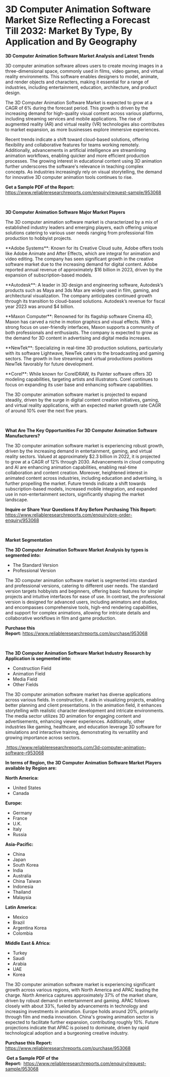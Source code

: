 <p><h1>3D Computer Animation Software Market Size Reflecting a Forecast Till 2032: Market By Type, By Application and By Geography</h1></p><p><strong>3D Computer Animation Software Market Analysis and Latest Trends</strong></p>
<p><p>3D computer animation software allows users to create moving images in a three-dimensional space, commonly used in films, video games, and virtual reality environments. This software enables designers to model, animate, and render objects and characters, making it essential for a range of industries, including entertainment, education, architecture, and product design. </p><p>The 3D Computer Animation Software Market is expected to grow at a CAGR of 6% during the forecast period. This growth is driven by the increasing demand for high-quality visual content across various platforms, including streaming services and mobile applications. The rise of augmented reality (AR) and virtual reality (VR) technologies also contributes to market expansion, as more businesses explore immersive experiences.</p><p>Recent trends indicate a shift toward cloud-based solutions, offering flexibility and collaborative features for teams working remotely. Additionally, advancements in artificial intelligence are streamlining animation workflows, enabling quicker and more efficient production processes. The growing interest in educational content using 3D animation further underscores the software's relevance in teaching complex concepts. As industries increasingly rely on visual storytelling, the demand for innovative 3D computer animation tools continues to rise.</p></p>
<p><strong>Get a Sample PDF of the Report:&nbsp;</strong> <a href="https://www.reliableresearchreports.com/enquiry/request-sample/953068?utm_campaign=11&utm_medium=2&utm_source=Github&utm_content=ia&utm_term=17042025&utm_id=3d-computer-animation-software">https://www.reliableresearchreports.com/enquiry/request-sample/953068</a></p>
<p>&nbsp;</p>
<p><strong>3D Computer Animation Software Major Market Players</strong></p>
<p><p>The 3D computer animation software market is characterized by a mix of established industry leaders and emerging players, each offering unique solutions catering to various user needs ranging from professional film production to hobbyist projects.</p><p>**Adobe Systems**: Known for its Creative Cloud suite, Adobe offers tools like Adobe Animate and After Effects, which are integral for animation and video editing. The company has seen significant growth in the creative software market due to the increasing demand for digital content. Adobe reported annual revenue of approximately $16 billion in 2023, driven by the expansion of subscription-based models.</p><p>**Autodesk**: A leader in 3D design and engineering software, Autodesk’s products such as Maya and 3ds Max are widely used in film, gaming, and architectural visualization. The company anticipates continued growth through its transition to cloud-based solutions. Autodesk’s revenue for fiscal year 2023 was around $4 billion.</p><p>**Maxon Computer**: Renowned for its flagship software Cinema 4D, Maxon has carved a niche in motion graphics and visual effects. With a strong focus on user-friendly interfaces, Maxon supports a community of both professionals and enthusiasts. The company is expected to grow as the demand for 3D content in advertising and digital media increases.</p><p>**NewTek**: Specializing in real-time 3D production solutions, particularly with its software Lightwave, NewTek caters to the broadcasting and gaming sectors. The growth in live streaming and virtual productions positions NewTek favorably for future development.</p><p>**Corel**: While known for CorelDRAW, its Painter software offers 3D modeling capabilities, targeting artists and illustrators. Corel continues to focus on expanding its user base and enhancing software capabilities.</p><p>The 3D computer animation software market is projected to expand steadily, driven by the surge in digital content creation initiatives, gaming, and virtual reality applications, with an expected market growth rate CAGR of around 10% over the next five years.</p></p>
<p>&nbsp;</p>
<p><strong>What Are The Key Opportunities For 3D Computer Animation Software Manufacturers?</strong></p>
<p><p>The 3D computer animation software market is experiencing robust growth, driven by the increasing demand in entertainment, gaming, and virtual reality sectors. Valued at approximately $2.3 billion in 2022, it is projected to grow at a CAGR of 12% through 2030. Advancements in cloud computing and AI are enhancing animation capabilities, enabling real-time collaboration and content creation. Moreover, heightened interest in animated content across industries, including education and advertising, is further propelling the market. Future trends indicate a shift towards subscription-based models, increased mobile integration, and expanded use in non-entertainment sectors, significantly shaping the market landscape.</p></p>
<p><strong>Inquire or Share Your Questions If Any Before Purchasing This Report:</strong> <a href="https://www.reliableresearchreports.com/enquiry/pre-order-enquiry/953068?utm_campaign=11&utm_medium=2&utm_source=Github&utm_content=ia&utm_term=17042025&utm_id=3d-computer-animation-software">https://www.reliableresearchreports.com/enquiry/pre-order-enquiry/953068</a></p>
<p>&nbsp;</p>
<p><strong>Market Segmentation</strong></p>
<p><strong>The 3D Computer Animation Software Market Analysis by types is segmented into:</strong></p>
<p><ul><li>The Standard Version</li><li>Professional Version</li></ul></p>
<p><p>The 3D computer animation software market is segmented into standard and professional versions, catering to different user needs. The standard version targets hobbyists and beginners, offering basic features for simpler projects and intuitive interfaces for ease of use. In contrast, the professional version is designed for advanced users, including animators and studios, and encompasses comprehensive tools, high-end rendering capabilities, and support for complex animations, allowing for intricate details and collaborative workflows in film and game production.</p></p>
<p><strong>Purchase this Report:&nbsp;</strong><a href="https://www.reliableresearchreports.com/purchase/953068?utm_campaign=11&utm_medium=2&utm_source=Github&utm_content=ia&utm_term=17042025&utm_id=3d-computer-animation-software">https://www.reliableresearchreports.com/purchase/953068</a></p>
<p>&nbsp;</p>
<p><strong>The 3D Computer Animation Software Market Industry Research by Application is segmented into:</strong></p>
<p><ul><li>Construction Field</li><li>Animation Field</li><li>Media Field</li><li>Other Fields</li></ul></p>
<p><p>The 3D computer animation software market has diverse applications across various fields. In construction, it aids in visualizing projects, enabling better planning and client presentations. In the animation field, it enhances storytelling with realistic character development and intricate environments. The media sector utilizes 3D animation for engaging content and advertisements, enhancing viewer experiences. Additionally, other industries like gaming, healthcare, and education leverage 3D software for simulations and interactive training, demonstrating its versatility and growing importance across sectors.</p></p>
<p><a href="https://www.reliableresearchreports.com/3d-computer-animation-software-r953068?utm_campaign=11&utm_medium=2&utm_source=Github&utm_content=ia&utm_term=17042025&utm_id=3d-computer-animation-software">&nbsp;https://www.reliableresearchreports.com/3d-computer-animation-software-r953068</a></p>
<p><strong>In terms of Region, the 3D Computer Animation Software Market Players available by Region are:</strong></p>
<p>
    <p> <strong> North America: </strong>
        <ul>
            <li>United States</li>
            <li>Canada</li>
        </ul>
        </p> 
    <p> <strong> Europe: </strong>
        <ul>
            <li>Germany</li>
            <li>France</li>
            <li>U.K.</li>
            <li>Italy</li>
            <li>Russia</li>
        </ul>
        </p> 
    <p> <strong> Asia-Pacific: </strong>
        <ul>
            <li>China</li>
            <li>Japan</li>
            <li>South Korea</li>
            <li>India</li>
            <li>Australia</li>
            <li>China Taiwan</li>
            <li>Indonesia</li>
            <li>Thailand</li>
            <li>Malaysia</li>
        </ul>
        </p> 
    <p> <strong> Latin America: </strong>
        <ul>
            <li>Mexico</li>
            <li>Brazil</li>
            <li>Argentina Korea</li>
            <li>Colombia</li>
        </ul>
        </p> 
    <p> <strong> Middle East & Africa: </strong>
        <ul>
            <li>Turkey</li>
            <li>Saudi</li>
            <li>Arabia</li>
            <li>UAE</li>
            <li>Korea</li>
        </ul>
    </p>
    </p>
<p><p>The 3D computer animation software market is experiencing significant growth across various regions, with North America and APAC leading the charge. North America captures approximately 37% of the market share, driven by robust demand in entertainment and gaming. APAC follows closely with about 33%, fueled by advancements in technology and increasing investments in animation. Europe holds around 20%, primarily through film and media innovation. China's growing animation sector is expected to facilitate further expansion, contributing roughly 10%. Future projections indicate that APAC is poised to dominate, driven by rapid technological adoption and a burgeoning creative industry.</p></p>
<p><strong>Purchase this Report: </strong><a href="https://www.reliableresearchreports.com/purchase/953068?utm_campaign=11&utm_medium=2&utm_source=Github&utm_content=ia&utm_term=17042025&utm_id=3d-computer-animation-software">https://www.reliableresearchreports.com/purchase/953068</a></p>
<p>&nbsp;<strong>Get a Sample PDF of the Report:&nbsp;&nbsp;</strong><a href="https://www.reliableresearchreports.com/enquiry/request-sample/953068?utm_campaign=11&utm_medium=2&utm_source=Github&utm_content=ia&utm_term=17042025&utm_id=3d-computer-animation-software">https://www.reliableresearchreports.com/enquiry/request-sample/953068</a></p>
<p><strong></strong></p>
<p><p></p><p></p><p></p></p>